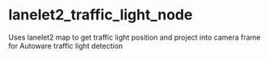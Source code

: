 # lanelet2_traffic_light_node
Uses lanelet2 map to get traffic light position and project into camera frame for  Autoware traffic light detection
